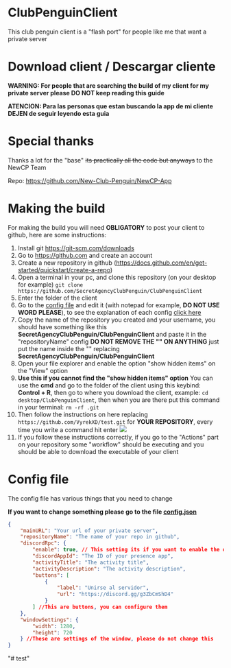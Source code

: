 # ClubPenguinClient

This club penguin client is a "flash port" for people like me that want a private server

# Download client / Descargar cliente

**WARNING: For people that are searching the build of my client for my private server please DO NOT keep reading this guide**

**ATENCION: Para las personas que estan buscando la app de mi cliente DEJEN de seguir leyendo esta guia**

# Special thanks

Thanks a lot for the "base" ~~its practically all the code but anyways~~ to the NewCP Team

Repo: https://github.com/New-Club-Penguin/NewCP-App

# Making the build

For making the build you will need **OBLIGATORY** to post your client to github, here are some instructions:

1. Install git https://git-scm.com/downloads
2. Go to https://github.com and create an account
3. Create a new repository in github (https://docs.github.com/en/get-started/quickstart/create-a-repo)
4. Open a terminal in your pc, and clone this repository (on your desktop for example) `git clone https://github.com/SecretAgencyClubPenguin/ClubPenguinClient`
5. Enter the folder of the client
6. Go to the [config file](./config.json) and edit it (with notepad for example, **DO NOT USE WORD PLEASE**), to see the explanation of each config [click here](#config-file)
7. Copy the name of the repository you created and your username, you should have something like this **SecretAgencyClubPenguin/ClubPenguinClient** and paste it in the "repositoryName" config **DO NOT REMOVE THE "" ON ANYTHING** just put the name inside the "" replacing **SecretAgencyClubPenguin/ClubPenguinClient**
8. Open your file explorer and enable the option "show hidden items" on the "View" option
9. **Use this if you cannot find the "show hidden items" option** You can use the **cmd** and go to the folder of the client using this keybind: **Control + R**, then go to where you download the client, example: `cd desktop/ClubPenguinClient`, then when you are there put this command in your terminal: `rm -rf .git`
10. Then follow the instructions on here replacing `https://github.com/VyrekXD/test.git` for **YOUR REPOSITORY**, every time you write a command hit enter
    ![](https://cdn.upload.systems/uploads/U9hAkWif.png)
11. If you follow these instructions correctly, if you go to the "Actions" part on your repository some "workflow" should be executing and you should be able to download the executable of your client

# Config file

The config file has various things that you need to change

**If you want to change something please go to the file [config.json](./config.json)**

```json
{
	"mainURL": "Your url of your private server",
	"repositoryName": "The name of your repo in github",
	"discordRpc": {
		"enable": true, // This setting its if you want to enable the discord presence
		"discordAppId": "The ID of your presence app",
		"activityTitle": "The activity title",
		"activityDescription": "The activity description",
		"buttons": [
			{
				"label": "Unirse al servidor",
				"url": "https://discord.gg/g3ZbCmShD4"
			}
		] //This are buttons, you can configure them
	},
	"windowSettings": {
		"width": 1280,
		"height": 720
	} //These are settings of the window, please do not change this
}
```
"# test" 
